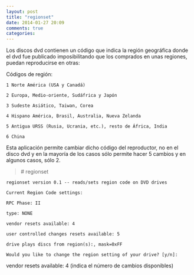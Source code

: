 ```yaml
---
layout: post
title: "regionset"
date: 2014-01-27 20:09
comments: true
categories: 
---
```

Los discos dvd contienen un código que indica la región geográfica donde el dvd fue publicado imposibilitando que los comprados en unas regiones, puedan reproducirse en otras: 

Códigos de región:

	1 Norte América (USA y Canadá)

	2 Europa, Medio-oriente, Sudáfrica y Japón

	3 Sudeste Asiático, Taiwan, Corea

	4 Hispano América, Brasil, Australia, Nueva Zelanda

	5 Antigua URSS (Rusia, Ucrania, etc.), resto de África, India

	6 China

Esta aplicación permite cambiar dicho código del reproductor, no en el disco dvd y en la mayoría de los casos sólo permite hacer 5 cambios y en algunos casos, sólo 2.

>\# regionset

	regionset version 0.1 -- reads/sets region code on DVD drives

	Current Region Code settings:

	RPC Phase: II

	type: NONE

	vendor resets available: 4

	user controlled changes resets available: 5

	drive plays discs from region(s):, mask=0xFF

	Would you like to change the region setting of your drive? [y/n]:

vendor resets available: 4 (indica el número de cambios disponibles)

